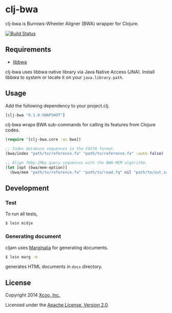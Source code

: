clj-bwa
=======

clj-bwa is Burrows-Wheeler Aligner (BWA) wrapper for Clojure.

[![Build Status](https://travis-ci.org/chrovis/clj-bwa.svg?branch=master)](https://travis-ci.org/chrovis/clj-bwa)

Requirements
------------

- [libbwa][libbwa]

clj-bwa uses libbwa native library via Java Native Access (JNA).
Install libbwa to system or locate it on your `java.library.path`.

Usage
-----

Add the following dependency to your project.clj.

```clojure
[clj-bwa "0.1.0-SNAPSHOT"]
```

clj-bwa wraps BWA sub-commands for calling its features from Clojure codes.

```clojure
(require '[clj-bwa.core :as bwa])

;; Index database sequences in the FASTA format.
(bwa/index "path/to/reference.fa" "path/to/reference.fa" :auto false)

;; Align 70bp-1Mbp query sequences with the BWA-MEM algorithm.
(let [opt (bwa/mem-option)]
  (bwa/mem "path/to/reference.fa" "path/to/read.fq" nil "path/to/out.sam" opt)
```

## Development

### Test

To run all tests,

```bash
$ lein midje
```

### Generating document

cljam uses [Marginalia][marginalia] for generating documents.

```bash
$ lein marg -m
```

generates HTML documents in `docs` directory.

License
-------

Copyright 2014 [Xcoo, Inc.][xcoo]

Licensed under the [Apache License, Version 2.0][apache-license-2.0].

[libbwa]: https://github.com/chrovis/libbwa
[marginalia]: http://gdeer81.github.io/marginalia/
[xcoo]: http://www.xcoo.jp
[apache-license-2.0]: http://www.apache.org/licenses/LICENSE-2.0.html
